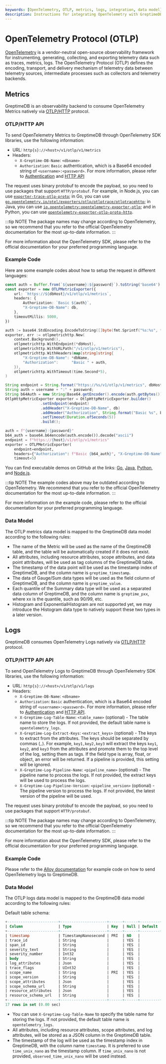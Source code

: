 ```yaml
---
keywords: [OpenTelemetry, OTLP, metrics, logs, integration, data model]
description: Instructions for integrating OpenTelemetry with GreptimeDB, including metrics and logs data model mapping, example configurations, and supported protocols.
---
```


# OpenTelemetry Protocol (OTLP)

[OpenTelemetry](https://opentelemetry.io/) is a vendor-neutral open-source observability framework for instrumenting, generating, collecting, and exporting telemetry data such as traces, metrics, logs. The OpenTelemetry Protocol (OTLP) defines the encoding, transport, and delivery mechanism of telemetry data between telemetry sources, intermediate processes such as collectors and telemetry backends.

## Metrics

GreptimeDB is an observability backend to consume OpenTelemetry Metrics natively via [OTLP/HTTP](https://opentelemetry.io/docs/specs/otlp/#otlphttp) protocol.

### OTLP/HTTP API

To send OpenTelemetry Metrics to GreptimeDB through OpenTelemetry SDK libraries, use the following information:

* URL: `http{s}://<host>/v1/otlp/v1/metrics`
* Headers:
  * `X-Greptime-DB-Name`: `<dbname>`
  * `Authorization`: `Basic` authentication, which is a Base64 encoded string of `<username>:<password>`. For more information, please refer to [Authentication](https://docs.greptime.com/user-guide/deployments/authentication/static/) and [HTTP API](https://docs.greptime.com/user-guide/protocols/http#authentication)

The request uses binary protobuf to encode the payload, so you need to use packages that support `HTTP/protobuf`. For example, in Node.js, you can use [`exporter-trace-otlp-proto`](https://www.npmjs.com/package/@opentelemetry/exporter-trace-otlp-proto); in Go, you can use [`go.opentelemetry.io/otel/exporters/otlp/otlptrace/otlptracehttp`](https://pkg.go.dev/go.opentelemetry.io/otel/exporters/otlp/otlptrace/otlptracehttp); in Java, you can use [`io.opentelemetry:opentelemetry-exporter-otlp`](https://mvnrepository.com/artifact/io.opentelemetry/opentelemetry-exporter-otlp); and in Python, you can use [`opentelemetry-exporter-otlp-proto-http`](https://pypi.org/project/opentelemetry-exporter-otlp-proto-http/).

:::tip NOTE
The package names may change according to OpenTelemetry, so we recommend that you refer to the official OpenTelemetry documentation for the most up-to-date information.
:::

For more information about the OpenTelemetry SDK, please refer to the official documentation for your preferred programming language.

### Example Code

Here are some example codes about how to setup the request in different languages:

<Tabs>

<TabItem value="TypeScript" label="TypeScript">

```ts
const auth = Buffer.from(`${username}:${password}`).toString('base64')
const exporter = new OTLPMetricExporter({
    url: `https://${dbHost}/v1/otlp/v1/metrics`,
    headers: {
        Authorization: `Basic ${auth}`,
        "X-Greptime-DB-Name": db,
    },
    timeoutMillis: 5000,
})
```

</TabItem>

<TabItem value="Go" label="Go">

```Go
auth := base64.StdEncoding.EncodeToString([]byte(fmt.Sprintf("%s:%s", *username, *password)))
exporter, err := otlpmetrichttp.New(
    context.Background(),
    otlpmetrichttp.WithEndpoint(*dbHost),
    otlpmetrichttp.WithURLPath("/v1/otlp/v1/metrics"),
    otlpmetrichttp.WithHeaders(map[string]string{
        "X-Greptime-DB-Name": *dbName,
        "Authorization":      "Basic " + auth,
    }),
    otlpmetrichttp.WithTimeout(time.Second*5),
)
```

</TabItem>

<TabItem value="Java" label="Java">

```Java
String endpoint = String.format("https://%s/v1/otlp/v1/metrics", dbHost);
String auth = username + ":" + password;
String b64Auth = new String(Base64.getEncoder().encode(auth.getBytes()));
OtlpHttpMetricExporter exporter = OtlpHttpMetricExporter.builder()
                .setEndpoint(endpoint)
                .addHeader("X-Greptime-DB-Name", db)
                .addHeader("Authorization", String.format("Basic %s", b64Auth))
                .setTimeout(Duration.ofSeconds(5))
                .build();
```

</TabItem>

<TabItem value="Python" label="Python">

```python
auth = f"{username}:{password}"
b64_auth = base64.b64encode(auth.encode()).decode("ascii")
endpoint = f"https://{host}/v1/otlp/v1/metrics"
exporter = OTLPMetricExporter(
    endpoint=endpoint,
    headers={"Authorization": f"Basic {b64_auth}", "X-Greptime-DB-Name": db},
    timeout=5)
```

</TabItem>

</Tabs>

You can find executable demos on GitHub at the links: [Go](https://github.com/GreptimeCloudStarters/quick-start-go), [Java](https://github.com/GreptimeCloudStarters/quick-start-java), [Python](https://github.com/GreptimeCloudStarters/quick-start-python), and [Node.js](https://github.com/GreptimeCloudStarters/quick-start-node-js).

:::tip NOTE
The example codes above may be outdated according to OpenTelemetry. We recommend that you refer to the official OpenTelemetry documentation for the most up-to-date information.
:::

For more information on the example code, please refer to the official documentation for your preferred programming language.

### Data Model

The OTLP metrics data model is mapped to the GreptimeDB data model according to the following rules:

- The name of the Metric will be used as the name of the GreptimeDB table, and the table will be automatically created if it does not exist.
- All attributes, including resource attributes, scope attributes, and data point attributes, will be used as tag columns of the GreptimeDB table.
- The timestamp of the data point will be used as the timestamp index of GreptimeDB, and the column name is `greptime_timestamp`.
- The data of Gauge/Sum data types will be used as the field column of GreptimeDB, and the column name is `greptime_value`.
- Each quantile of the Summary data type will be used as a separated data column of GreptimeDB, and the column name is `greptime_pxx`, where xx is the quantile, such as 90/99, etc.
- Histogram and ExponentialHistogram are not supported yet, we may introduce the Histogram data type to natively support these two types in a later version.

## Logs

GreptimeDB consumes OpenTelemetry Logs natively via [OTLP/HTTP](https://opentelemetry.io/docs/specs/otlp/#otlphttp) protocol.

### OTLP/HTTP API API

To send OpenTelemetry Logs to GreptimeDB through OpenTelemetry SDK libraries, use the following information:

* URL: `http{s}://<host>/v1/otlp/v1/logs`
* Headers:
  * `X-Greptime-DB-Name`: `<dbname>`
  * `Authorization`: `Basic` authentication, which is a Base64 encoded string of `<username>:<password>`. For more information, please refer to [Authentication](https://docs.greptime.com/user-guide/deployments/authentication/static/) and [HTTP API](https://docs.greptime.com/user-guide/protocols/http#authentication).
  * `X-Greptime-Log-Table-Name`: `<table_name>` (optional) - The table name to store the logs. If not provided, the default table name is `opentelemetry_logs`.
  * `X-Greptime-Log-Extract-Keys`: `<extract_keys>` (optional) - The keys to extract from the attributes. The keys should be separated by commas (`,`). For example, `key1,key2,key3` will extract the keys `key1`, `key2`, and `key3` from the attributes and promote them to the top level of the log, setting them as tags. If the field type is array, float, or object, an error will be returned. If a pipeline is provided, this setting will be ignored.
  * `X-Greptime-Log-Pipeline-Name`: `<pipeline_name>` (optional) - The pipeline name to process the logs. If not provided, the extract keys will be used to process the logs.
  * `X-Greptime-Log-Pipeline-Version`: `<pipeline_version>` (optional) - The pipeline version to process the logs. If not provided, the latest version of the pipeline will be used.

The request uses binary protobuf to encode the payload, so you need to use packages that support `HTTP/protobuf`.

:::tip NOTE
The package names may change according to OpenTelemetry, so we recommend that you refer to the official OpenTelemetry documentation for the most up-to-date information.
:::

For more information about the OpenTelemetry SDK, please refer to the official documentation for your preferred programming language.

### Example Code

Please refer to the [Alloy documentation](alloy.md#logs) for example code on how to send OpenTelemetry logs to GreptimeDB.

### Data Model

The OTLP logs data model is mapped to the GreptimeDB data model according to the following rules:

Default table schema:

```sql
+-----------------------+---------------------+------+------+---------+---------------+
| Column                | Type                | Key  | Null | Default | Semantic Type |
+-----------------------+---------------------+------+------+---------+---------------+
| timestamp             | TimestampNanosecond | PRI  | NO   |         | TIMESTAMP     |
| trace_id              | String              |      | YES  |         | FIELD         |
| span_id               | String              |      | YES  |         | FIELD         |
| severity_text         | String              |      | YES  |         | FIELD         |
| severity_number       | Int32               |      | YES  |         | FIELD         |
| body                  | String              |      | YES  |         | FIELD         |
| log_attributes        | Json                |      | YES  |         | FIELD         |
| trace_flags           | UInt32              |      | YES  |         | FIELD         |
| scope_name            | String              | PRI  | YES  |         | TAG           |
| scope_version         | String              |      | YES  |         | FIELD         |
| scope_attributes      | Json                |      | YES  |         | FIELD         |
| scope_schema_url      | String              |      | YES  |         | FIELD         |
| resource_attributes   | Json                |      | YES  |         | FIELD         |
| resource_schema_url   | String              |      | YES  |         | FIELD         |
+-----------------------+---------------------+------+------+---------+---------------+
17 rows in set (0.00 sec)
```

- You can use `X-Greptime-Log-Table-Name` to specify the table name for storing the logs. If not provided, the default table name is `opentelemetry_logs`.
- All attributes, including resource attributes, scope attributes, and log attributes, will be stored as a JSON column in the GreptimeDB table.
- The timestamp of the log will be used as the timestamp index in GreptimeDB, with the column name `timestamp`. It is preferred to use `time_unix_nano` as the timestamp column. If `time_unix_nano` is not provided, `observed_time_unix_nano` will be used instead.

